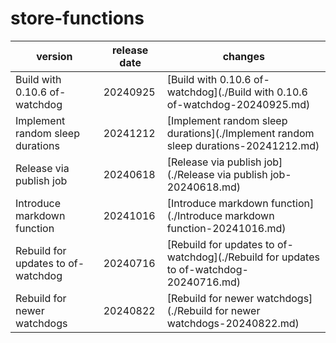 # store-functions	


|version|release date|changes|
|---|---|---|
|Build with 0.10.6 of-watchdog|20240925|[Build with 0.10.6 of-watchdog](./Build with 0.10.6 of-watchdog-20240925.md)|
|Implement random sleep durations|20241212|[Implement random sleep durations](./Implement random sleep durations-20241212.md)|
|Release via publish job|20240618|[Release via publish job](./Release via publish job-20240618.md)|
|Introduce markdown function|20241016|[Introduce markdown function](./Introduce markdown function-20241016.md)|
|Rebuild for updates to of-watchdog|20240716|[Rebuild for updates to of-watchdog](./Rebuild for updates to of-watchdog-20240716.md)|
|Rebuild for newer watchdogs|20240822|[Rebuild for newer watchdogs](./Rebuild for newer watchdogs-20240822.md)|
